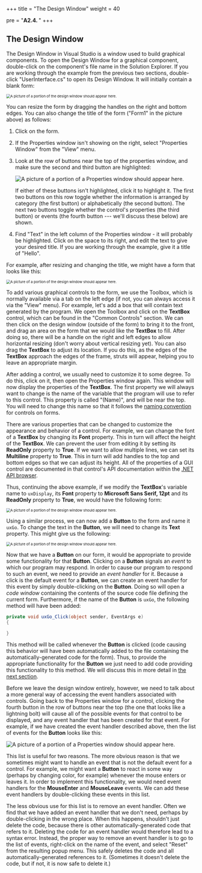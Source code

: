 +++
title = "The Design Window"
weight = 40

pre = "<b>A2.4. </b>"
+++

## The Design Window

The Design Window in Visual Studio is a window used to build graphical components. To open the Design Window for a graphical component, double-click on the component's file name in the Solution Explorer. If you are working through the example from the previous two sections, double-click "UserInterface.cs" to open its Design Window. It will initially contain a blank form:

<img src="blank-form.png" alt="A picture of a portion of the design window should appear here." style="zoom:67%;" />

You can resize the form by dragging the handles on the right and
bottom edges. You can also change the title of the form ("Form1" in the picture above) as follows:

1.  Click on the form.

2.  If the Properties window isn't showing on the right, select "Properties Window" from the "View" menu.
    
3.  Look at the row of buttons near the top of the properties window,
    and make sure the second and third button are highlighted:

    <img src="properties.jpg" alt="A picture of a portion of a Properties window should appear here." />

    If either of these buttons isn't highlighted, click it to
	highlight it. The first two buttons on this row toggle whether the
	information is arranged by category (the first button) or
	alphabetically (the second button). The next two buttons toggle
	whether the control's properties (the third button) or events (the
	fourth button --- we'll discuss these below) are shown. 

4.  Find "Text" in the left column of the Properties window - it will
    probably be highlighted. Click on the space to its right, and edit
    the text to give your desired title. If you are working through
    the example, give it a title of "Hello".

For example, after resizing and changing the title, we might have a form that looks like this:

<img src="hello-start.png" alt="A picture of a portion of the design window should appear here." style="zoom:67%;" />

To add various graphical controls to the form, we use the Toolbox, which is normally available via a tab on the left edge (if not, you can always access it via the "View" menu). For example, let's add a box that will contain text generated by the program. We open the Toolbox and click on the **TextBox** control, which can be found in the "Common Controls" section. We can then click on the design window (outside of the form) to bring it to the front, and drag an area on the form that we would like the **TextBox** to fill. After doing so, there will be a handle on the right and left edges to allow horizontal resizing (don't worry about vertical resizing yet). You can also drag the **TextBox** to adjust its location. If you do this, as the edges of the **TextBox** approach the edges of the frame, struts will appear, helping you to leave an appropriate margin.

After adding a control, we usually need to customize it to some degree. To do this, click on it, then open the Properties window again. This window will now display the properties of the **TextBox**. The first property we will always want to change is the name of the variable that the program will use to refer to this control. This property is called "(Name)", and will be near the top. You will need to change this name so that it follows the [naming convention](/appendix/style/naming) for controls on forms.

There are various properties that can be changed to customize the
appearance and behavior of a control. For example, we can change the
font of a **TextBox** by changing its **Font** property. This in turn
will affect the height of the **TextBox**. We can prevent the user
from editing it by setting its **ReadOnly** property to **True**. If
we want to allow multiple lines, we can set its **Multiline** property
to **True**. This in turn will add handles to the top and bottom edges
so that we can adjust its height. All of the properties of a GUI
control are documented in that control's API documentation within the
[.NET API browser](https://docs.microsoft.com/en-us/dotnet/api/?view=netframework-4.7.2).

Thus, continuing the above example, if we modify the **TextBox**'s variable name to `uxDisplay`, its **Font** property to **Microsoft Sans Serif, 12pt** and its **ReadOnly** property to **True**, we would have the following form:

<img src="hello-textbox.png" alt="A picture of a portion of the design window should appear here." style="zoom:67%;" />

Using a similar process, we can now add a **Button** to the form and name it `uxGo`. To change the text in the **Button**, we will need to change its **Text** property. This might give us the following:

<img src="hello-button.png" alt="A picture of a portion of the design window should appear here." style="zoom:67%;" />

Now that we have a **Button** on our form, it would be appropriate to provide some functionality for that **Button**. Clicking on a **Button** signals an *event* to which our program may respond. In order to cause our program to respond to such an event, we need to provide an *event handler* for it. Because a click is the default event for a **Button**, we can create an event handler for this event by simply double-clicking on the **Button**. Doing so will open a *code window* containing the contents of the source code file defining the current form. Furthermore, if the name of the **Button** is `uxGo`, the following method will have been added:

```C#
private void uxGo_Click(object sender, EventArgs e)
{

}
```

This method will be called whenever the **Button** is clicked (code causing this behavior will have been automatically added to the file containing the automatically-generated code for the form). Thus, to provide the appropriate functionality for the **Button** we just need to add code providing this functionality to this method. We will discuss this in more detail in [the next section](/appendix/vs/code-window).

Before we leave the design window entirely, however, we need to talk about a more general way of accessing the event handlers associated with controls. Going back to the Properties window for a control, clicking the fourth button in the row of buttons near the top (the one that looks like a lightning bolt) will cause all of the possible events for that control to be displayed, and any event handler that has been created for that event. For example, if we have created the event handler described above, then the list of events for the **Button** looks like this:

![A picture of a portion of a Properties window should appear here.](event-list.jpg)

This list is useful for two reasons. The more obvious reason is that we sometimes might want to handle an event that is not the default event for a control. For example, we might want a **Button** to react in some way (perhaps by changing color, for example) whenever the mouse enters or leaves it. In order to implement this functionality, we would need event handlers for the **MouseEnter** and **MouseLeave** events. We can add these event handlers by double-clicking these events in this list.

The less obvious use for this list is to remove an event handler. Often we find that we have added an event handler that we don't need, perhaps by double-clicking in the wrong place. When this happens, shouldn't just delete the code, because there is other automatically-generated code that refers to it. Deleting the code for an event handler would therefore lead to a syntax error. Instead, the proper way to remove an event handler is to go to the list of events, right-click on the name of the event, and select "Reset" from the resulting popup menu. This safely deletes the code and all automatically-generated references to it. (Sometimes it doesn't delete the code, but if not, it is now safe to delete it.)
